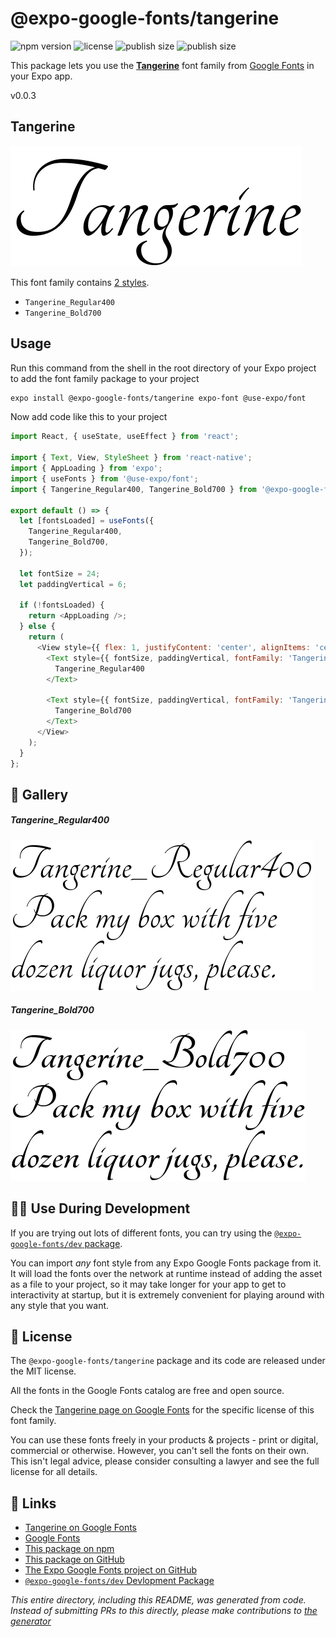 # @expo-google-fonts/tangerine

![npm version](https://flat.badgen.net/npm/v/@expo-google-fonts/tangerine)
![license](https://flat.badgen.net/github/license/expo/google-fonts)
![publish size](https://flat.badgen.net/packagephobia/install/@expo-google-fonts/tangerine)
![publish size](https://flat.badgen.net/packagephobia/publish/@expo-google-fonts/tangerine)

This package lets you use the [**Tangerine**](https://fonts.google.com/specimen/Tangerine) font family from [Google Fonts](https://fonts.google.com/) in your Expo app.

v0.0.3

## Tangerine

![Tangerine](./font-family.png)

This font family contains [2 styles](#-gallery).

- `Tangerine_Regular400`
- `Tangerine_Bold700`

## Usage

Run this command from the shell in the root directory of your Expo project to add the font family package to your project
```sh
expo install @expo-google-fonts/tangerine expo-font @use-expo/font
```

Now add code like this to your project
```js
import React, { useState, useEffect } from 'react';

import { Text, View, StyleSheet } from 'react-native';
import { AppLoading } from 'expo';
import { useFonts } from '@use-expo/font';
import { Tangerine_Regular400, Tangerine_Bold700 } from '@expo-google-fonts/tangerine';

export default () => {
  let [fontsLoaded] = useFonts({
    Tangerine_Regular400,
    Tangerine_Bold700,
  });

  let fontSize = 24;
  let paddingVertical = 6;

  if (!fontsLoaded) {
    return <AppLoading />;
  } else {
    return (
      <View style={{ flex: 1, justifyContent: 'center', alignItems: 'center' }}>
        <Text style={{ fontSize, paddingVertical, fontFamily: 'Tangerine_Regular400' }}>
          Tangerine_Regular400
        </Text>

        <Text style={{ fontSize, paddingVertical, fontFamily: 'Tangerine_Bold700' }}>
          Tangerine_Bold700
        </Text>
      </View>
    );
  }
};

```

## 🔡 Gallery

##### Tangerine_Regular400
![Tangerine_Regular400](./d57c4cf7ce5cace0ff51506a942305cb2a8342c0d13badf47b74d8b7ccd6a976.ttf.png)

##### Tangerine_Bold700
![Tangerine_Bold700](./99be610fa0d0acc2de30af936f07ac82bda5378a98b867c55dc1d8ae1a763c72.ttf.png)


## 👩‍💻 Use During Development

If you are trying out lots of different fonts, you can try using the [`@expo-google-fonts/dev` package](https://github.com/expo/google-fonts/tree/master/font-packages/dev#readme).

You can import *any* font style from any Expo Google Fonts package from it. It will load the fonts
over the network at runtime instead of adding the asset as a file to your project, so it may take longer
for your app to get to interactivity at startup, but it is extremely convenient
for playing around with any style that you want.

## 📖 License

The `@expo-google-fonts/tangerine` package and its code are released under the MIT license.

All the fonts in the Google Fonts catalog are free and open source.

Check the [Tangerine page on Google Fonts](https://fonts.google.com/specimen/Tangerine) for the specific license of this font family.

You can use these fonts freely in your products & projects - print or digital, commercial or otherwise. However, you can't sell the fonts on their own. This isn't legal advice, please consider consulting a lawyer and see the full license for all details.

## 🔗 Links

- [Tangerine on Google Fonts](https://fonts.google.com/specimen/Tangerine)
- [Google Fonts](https://fonts.google.com/)
- [This package on npm](https://www.npmjs.com/package/@expo-google-fonts/tangerine)
- [This package on GitHub](https://github.com/expo/google-fonts/tree/master/font-packages/tangerine)
- [The Expo Google Fonts project on GitHub](https://github.com/expo/google-fonts)
- [`@expo-google-fonts/dev` Devlopment Package](https://github.com/expo/google-fonts/tree/master/font-packages/dev)


*This entire directory, including this README, was generated from code. Instead of submitting PRs to this directly, please make contributions to [the generator](https://github.com/expo/google-fonts/tree/master/packages/generator)*
